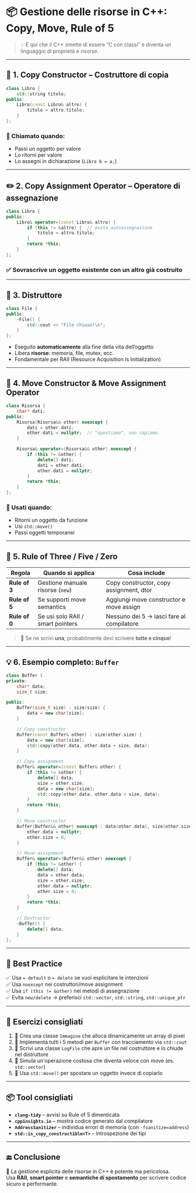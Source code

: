 # 📦 Gestione delle risorse in C++: Copy, Move, Rule of 5

> 💡 È qui che il C++ smette di essere “C con classi” e diventa un linguaggio di proprietà e risorse.

---

## 🧱 1. Copy Constructor – Costruttore di copia

```cpp
class Libro {
    std::string titolo;
public:
    Libro(const Libro& altro) {
        titolo = altro.titolo;
    }
};
```

### 🔄 Chiamato quando:
- Passi un oggetto per valore
- Lo ritorni per valore
- Lo assegni in dichiarazione (`Libro b = a;`)

---

## ✏️ 2. Copy Assignment Operator – Operatore di assegnazione

```cpp
class Libro {
public:
    Libro& operator=(const Libro& altro) {
        if (this != &altro) {  // evita autoassegnazione
            titolo = altro.titolo;
        }
        return *this;
    }
};
```

### ✅ Sovrascrive un oggetto esistente con un altro già costruito

---

## 🧹 3. Distruttore

```cpp
class File {
public:
    ~File() {
        std::cout << "File chiuso!\n";
    }
};
```

- Eseguito **automaticamente** alla fine della vita dell’oggetto
- Libera **risorse**: memoria, file, mutex, ecc.
- Fondamentale per RAII (Resource Acquisition Is Initialization)

---

## 🚚 4. Move Constructor & Move Assignment Operator

```cpp
class Risorsa {
    char* dati;
public:
    Risorsa(Risorsa&& other) noexcept {
        dati = other.dati;
        other.dati = nullptr;  // "spostiamo", non copiamo
    }

    Risorsa& operator=(Risorsa&& other) noexcept {
        if (this != &other) {
            delete[] dati;
            dati = other.dati;
            other.dati = nullptr;
        }
        return *this;
    }
};
```

### 🎯 Usati quando:
- Ritorni un oggetto da funzione
- Usi `std::move()`
- Passi oggetti temporanei

---

## 📏 5. Rule of Three / Five / Zero

| Regola         | Quando si applica                       | Cosa include                              |
|----------------|-----------------------------------------|-------------------------------------------|
| **Rule of 3**  | Gestione manuale risorse (`new`)        | Copy constructor, copy assignment, dtor   |
| **Rule of 5**  | Se supporti move semantics              | Aggiungi move constructor e move assign   |
| **Rule of 0**  | Se usi solo RAII / smart pointers       | Nessuno dei 5 → lasci fare al compilatore |

> 📢 Se ne scrivi **una**, probabilmente devi scrivere **tutte e cinque**!

---

## 💡 6. Esempio completo: `Buffer`

```cpp
class Buffer {
private:
    char* data;
    size_t size;

public:
    Buffer(size_t size) : size(size) {
        data = new char[size];
    }

    // Copy constructor
    Buffer(const Buffer& other) : size(other.size) {
        data = new char[size];
        std::copy(other.data, other.data + size, data);
    }

    // Copy assignment
    Buffer& operator=(const Buffer& other) {
        if (this != &other) {
            delete[] data;
            size = other.size;
            data = new char[size];
            std::copy(other.data, other.data + size, data);
        }
        return *this;
    }

    // Move constructor
    Buffer(Buffer&& other) noexcept : data(other.data), size(other.size) {
        other.data = nullptr;
        other.size = 0;
    }

    // Move assignment
    Buffer& operator=(Buffer&& other) noexcept {
        if (this != &other) {
            delete[] data;
            data = other.data;
            size = other.size;
            other.data = nullptr;
            other.size = 0;
        }
        return *this;
    }

    // Destructor
    ~Buffer() {
        delete[] data;
    }
};
```

---

## 🧠 Best Practice

✅ Usa `= default` o `= delete` se vuoi esplicitare le intenzioni  
✅ Usa `noexcept` nei costruttori/move assignment  
✅ Usa `if (this != &other)` nei metodi di assegnazione  
✅ Evita `new/delete` → preferisci `std::vector`, `std::string`, `std::unique_ptr`

---

## 🧪 Esercizi consigliati

1. 🎨 Crea una classe `Immagine` che alloca dinamicamente un array di pixel
2. 🧪 Implementa tutti i 5 metodi per `Buffer` con tracciamento via `std::cout`
3. 📓 Scrivi una classe `LogFile` che apre un file nel costruttore e lo chiude nel distruttore
4. 🚀 Simula un'operazione costosa che diventa veloce con move (es. `std::vector`)
5. 🧰 Usa `std::move()` per spostare un oggetto invece di copiarlo

---

## 📦 Tool consigliati

- **`clang-tidy`** – avvisi su Rule of 5 dimenticata
- **`cppinsights.io`** – mostra codice generato dal compilatore
- **`AddressSanitizer`** – individua errori di memoria (con `-fsanitize=address`)
- **`std::is_copy_constructible<T>`** – introspezione dei tipi

---

## 🔚 Conclusione

🔑 La gestione esplicita delle risorse in C++ è potente ma pericolosa.  
Usa **RAII**, **smart pointer** e **semantiche di spostamento** per scrivere codice sicuro e performante.
